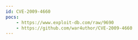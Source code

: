 ```yaml
---
id: CVE-2009-4660
pocs:
    - https://www.exploit-db.com/raw/9690
    - https://github.com/war4uthor/CVE-2009-4660
---
```


